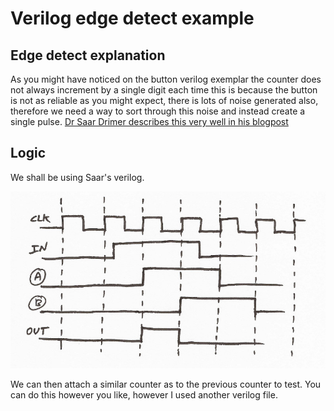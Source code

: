 Verilog edge detect example
=======================

## Edge detect explanation
As you might have noticed on the button verilog exemplar the counter does not always increment by a single digit each time this is because the button is not as reliable as you might expect, there is lots of noise generated also, therefore we need a way to sort through this noise and instead create a single pulse. [Dr Saar Drimer describes this very well in his blogpost](https://www.boldport.com/blog/2015/4/3/edge-detect-ad-nauseam)

## Logic
We shall be using Saar's verilog.

![Alt Text](./diagram_clock.jpeg)

We can then attach a similar counter as to the previous counter to test. You can do this however you like, however I used another verilog file.
